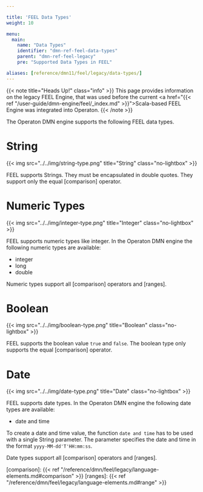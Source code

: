 ```yaml
---

title: 'FEEL Data Types'
weight: 10

menu:
  main:
    name: "Data Types"
    identifier: "dmn-ref-feel-data-types"
    parent: "dmn-ref-feel-legacy"
    pre: "Supported Data Types in FEEL"

aliases: [reference/dmn11/feel/legacy/data-types/]
---
```


{{< note title="Heads Up!" class="info" >}}
This page provides information on the legacy FEEL Engine, that was used before the
current <a href="{{< ref "/user-guide/dmn-engine/feel/_index.md" >}}">Scala-based FEEL Engine</a>
was integrated into Operaton.
{{< /note >}}

The Operaton DMN engine supports the following FEEL data types.

# String

{{< img src="../../img/string-type.png" title="String" class="no-lightbox" >}}

FEEL supports Strings. They must be encapsulated in double quotes. They
support only the equal [comparison] operator.

# Numeric Types

{{< img src="../../img/integer-type.png" title="Integer" class="no-lightbox" >}}

FEEL supports numeric types like integer. In the Operaton DMN engine the
following numeric types are available:

- integer
- long
- double

Numeric types support all [comparison] operators and [ranges].

# Boolean

{{< img src="../../img/boolean-type.png" title="Boolean" class="no-lightbox" >}}

FEEL supports the boolean value `true` and `false`. The boolean type only
supports the equal [comparison] operator.

# Date

{{< img src="../../img/date-type.png" title="Date" class="no-lightbox" >}}

FEEL supports date types. In the Operaton DMN engine the following date types
are available:

- date and time

To create a date and time value, the function `date and time` has to be used
with a single String parameter. The parameter specifies the date and time in
the format `yyyy-MM-dd'T'HH:mm:ss`.

Date types support all [comparison] operators and [ranges].


[comparison]: {{< ref "/reference/dmn/feel/legacy/language-elements.md#comparison" >}}
[ranges]: {{< ref "/reference/dmn/feel/legacy/language-elements.md#range" >}}